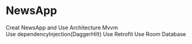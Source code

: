 # NewsApp
Creat NewsApp and Use Architecture Mvvm    
Use dependencyInjection(DaggerHilt)
Use Retrofit
Use Room Database 
